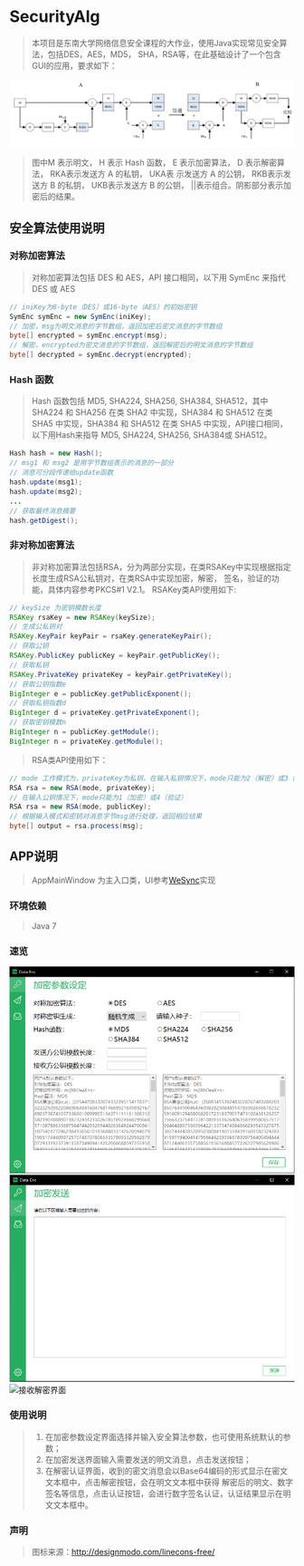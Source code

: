 # SecurityAlg
> 本项目是东南大学网络信息安全课程的大作业，使用Java实现常见安全算法，包括DES，AES，MD5，
> SHA，RSA等，在此基础设计了一个包含GUI的应用，要求如下：

![流程图](https://github.com/gethinpan/SecurityAlg/blob/master/src/resource/image/flow.png)

>图中M 表示明文， H 表示 Hash 函数， E 表示加密算法， D 表示解密算法， RKA表示发送方 A 的私钥， UKA表
>示发送方 A 的公钥， RKB表示发送方 B 的私钥， UKB表示发送方 B 的公钥， ||表示组合。阴影部分表示加密后的结果。

 
 ## 安全算法使用说明
 ### 对称加密算法
 >对称加密算法包括 DES 和 AES，API 接口相同，以下用 SymEnc 来指代 DES 或 AES
 ``` java
 // iniKey为8-byte（DES）或16-byte（AES）的初始密钥
 SymEnc symEnc = new SymEnc(iniKey);
 // 加密，msg为明文消息的字节数组，返回加密后密文消息的字节数组
 byte[] encrypted = symEnc.encrypt(msg);
 // 解密，encrypted为密文消息的字节数组，返回解密后的明文消息的字节数组
 byte[] decrypted = symEnc.decrypt(encrypted);
 ```
 
 ### Hash 函数
 >Hash 函数包括 MD5, SHA224, SHA256, SHA384, SHA512，其中 SHA224 和 SHA256 在类 SHA2 中实现，SHA384 和 SHA512 
 >在类 SHA5 中实现，SHA384 和 SHA512 在类 SHA5 中实现，API接口相同，以下用Hash来指导 MD5, SHA224, SHA256, SHA384或
 >SHA512。
  ``` java 
  Hash hash = new Hash();
  // msg1 和 msg2 是用字节数组表示的消息的一部分
  // 消息可分段传递给update函数
  hash.update(msg1);
  hash.update(msg2);
  ...
  // 获取最终消息摘要
  hash.getDigest();
  ```
  
  ### 非对称加密算法
  >非对称加密算法包括RSA，分为两部分实现，在类RSAKey中实现根据指定长度生成RSA公私钥对，在类RSA中实现加密，解密，
  >签名，验证的功能，具体内容参考PKCS#1 V2.1。
  >RSAKey类API使用如下:
  ``` java 
  // keySize 为密钥模数长度
  RSAKey rsaKey = new RSAKey(keySize);
  // 生成公私钥对
  RSAKey.KeyPair keyPair = rsaKey.generateKeyPair();
  // 获取公钥
  RSAKey.PublicKey publicKey = keyPair.getPublicKey();
  // 获取私钥
  RSAKey.PrivateKey privateKey = keyPair.getPrivateKey();
  // 获取公钥指数e
  BigInteger e = publicKey.getPublicExponent();
  // 获取私钥指数d
  BigInteger d = privateKey.getPrivateExponent();
  // 获取密钥模数n
  BigInteger n = publicKey.getModule();
  BigInteger n = privateKey.getModule();
  ```
  
  >RSA类API使用如下：
  ``` java 
  // mode 工作模式为，privateKey为私钥，在输入私钥情况下，mode只能为2（解密）或3（签名）
  RSA rsa = new RSA(mode, privateKey);
  // 在输入公钥情况下，mode只能为1（加密）或4（验证）
  RSA rsa = new RSA(mode, publicKey);
  // 根据输入模式和密钥对消息字节msg进行处理，返回相应结果
  byte[] output = rsa.process(msg);
  ```
  
  ## APP说明
  >AppMainWindow 为主入口类，UI参考[WeSync](https://github.com/rememberber/WeSync)实现
  
  ### 环境依赖
  > Java 7
  
  ### 速览
  ![参数设定界面](https://github.com/gethinpan/SecurityAlg/blob/master/src/resource/image/parameterPanel.png)
  ![加密发送界面](https://github.com/gethinpan/SecurityAlg/blob/master/src/resource/image/sendPanel.png)
  ![接收解密界面](https://github.com/gethinpan/SecurityAlg/blob/master/src/resource/image/reveivePanel.png)
  
  ### 使用说明
  >1. 在加密参数设定界面选择并输入安全算法参数，也可使用系统默认的参数；
  >2. 在加密发送界面输入需要发送的明文消息，点击发送按钮；
  >3. 在解密认证界面，收到的密文消息会以Base64编码的形式显示在密文文本框中，点击解密按钮，会在明文文本框中获得
  >解密后的明文、数字签名等信息，点击认证按钮，会进行数字签名认证，认证结果显示在明文文本框中。
  
  ### 声明
  >图标来源：http://designmodo.com/linecons-free/
  

